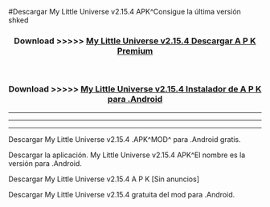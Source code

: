 #Descargar My Little Universe v2.15.4 APK^Consigue la última versión shked



<div align="center">
<h3>Download >>>>> <a href="https://es-sites.web.app/?es= My Little Universe v2.15.4">My Little Universe v2.15.4 Descargar A P K Premium</a></h3><br>

<h3>Download >>>>> <a href="https://es-sites.web.app/?es= My Little Universe v2.15.4">My Little Universe v2.15.4 Instalador de A P K para .Android</a></h3>
</div>


----------------------------------------------------------

----------------------------------------------------------

----------------------------------------------------------

Descargar My Little Universe v2.15.4 .APK^MOD^ para .Android gratis.

Descargar la aplicación. My Little Universe v2.15.4 APK^El nombre es la versión para .Android.

Descargar My Little Universe v2.15.4 A P K [Sin anuncios]

Descargar My Little Universe v2.15.4 gratuita del mod para .Android.